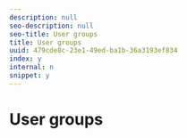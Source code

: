 ```yaml
---
description: null
seo-description: null
seo-title: User groups
title: User groups
uuid: 479cde8c-23e1-49ed-ba1b-36a3193ef834
index: y
internal: n
snippet: y
---
```


# User groups


